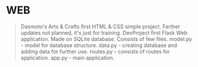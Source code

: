 # WEB
> Dasmoto's Arts & Crafts first HTML & CSS simple project. Farther updates not planned, it's just for training.
> DevProject first Flask Web application. Made on SQLite database. Consists of few files. model.py - model for database structure. data.py - creating database and adding data for further use. routes.py - consists of routes for application. app.py - main application.
